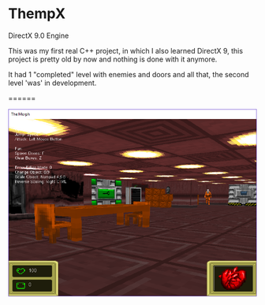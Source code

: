 ThempX
======

DirectX 9.0 Engine

This was my first real C++ project, in which I also learned DirectX 9, this project is pretty old by now and nothing is done with it anymore.

It had 1 "completed" level with enemies and doors and all that, the second level 'was' in development.

======

![Screenshot](https://github.com/Themperror/ThempX/blob/master/game.png)
